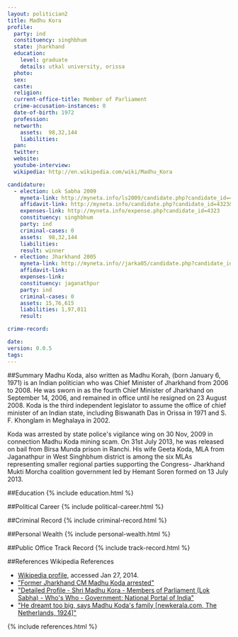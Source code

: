 ```yaml
---
layout: politician2
title: Madhu Kora
profile: 
  party: ind
  constituency: singhbhum
  state: jharkhand
  education: 
    level: graduate
    details: utkal university, orissa
  photo: 
  sex: 
  caste: 
  religion: 
  current-office-title: Member of Parliament
  crime-accusation-instances: 0
  date-of-birth: 1972
  profession: 
  networth: 
    assets:  98,32,144
    liabilities: 
  pan: 
  twitter: 
  website: 
  youtube-interview: 
  wikipedia: http://en.wikipedia.com/wiki/Madhu_Kora

candidature: 
  - election: Lok Sabha 2009
    myneta-link: http://myneta.info/ls2009/candidate.php?candidate_id=4323
    affidavit-link: http://myneta.info/candidate.php?candidate_id=4323&scan=original
    expenses-link: http://myneta.info/expense.php?candidate_id=4323
    constituency: singhbhum 
    party: ind
    criminal-cases: 0
    assets:  98,32,144
    liabilities: 
    result: winner 
  - election: Jharkhand 2005
    myneta-link: http://myneta.info//jarka05/candidate.php?candidate_id=145
    affidavit-link: 
    expenses-link: 
    constituency: jaganathpur 
    party: ind
    criminal-cases: 0
    assets: 15,76,615
    liabilities: 1,97,011
    result:  

crime-record: 

date: 
version: 0.0.5
tags: 
---
```

##Summary
Madhu Koda, also written as Madhu Korah, (born January 6, 1971) is an Indian politician who was Chief Minister of Jharkhand from 2006 to 2008. He was sworn in as the fourth Chief Minister of Jharkhand on September 14, 2006, and remained in office until he resigned on 23 August 2008. Koda is the third independent legislator to assume the office of chief minister of an Indian state, including Biswanath Das in Orissa in 1971 and S. F. Khonglam in Meghalaya in 2002.

Koda was arrested by state police's vigilance wing on 30 Nov, 2009 in connection Madhu Koda mining scam. On 31st July 2013, he was released on bail from Birsa Munda prison in Ranchi. His wife Geeta Koda, MLA from Jaganathpur in West Singhbhum district is among the six MLAs representing smaller regional parties supporting the Congress- Jharkhand Mukti Morcha coalition government led by Hemant Soren formed on 13 July 2013.


##Education
{% include education.html %}


##Political Career
{% include political-career.html %}


##Criminal Record
{% include criminal-record.html %}


##Personal Wealth
{% include personal-wealth.html %}


##Public Office Track Record
{% include track-record.html %}


##References
Wikipedia References
- [Wikipedia profile]({{page.profile.wikipedia}}), accessed Jan 27, 2014.
- ["Former Jharkhand CM Madhu Koda arrested"][wiki1]
- ["Detailed Profile - Shri Madhu Kora - Members of Parliament (Lok Sabha) - Who's Who - Government: National Portal of India"][wiki2]
- ["He dreamt too big, says Madhu Koda's family [newkerala.com, The Netherlands, 1924]"][wiki3]

[wiki1]: http://articles.timesofindia.indiatimes.com/2009-11-30/india/28099613_1_geeta-koda-madhu-koda-jharkhand-navnirman-morcha
[wiki2]: http://india.gov.in/my-government/indian-parliament/madhu-kora
[wiki3]: http://www.newkerala.com/news/fullnews-1924.html


{% include references.html %}